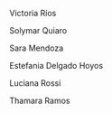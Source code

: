 Victoria Ríos

Solymar Quiaro

Sara Mendoza

Estefania Delgado Hoyos

Luciana Rossi

Thamara Ramos 
